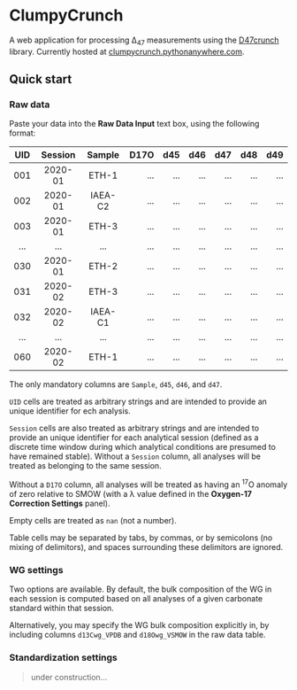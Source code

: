 # ClumpyCrunch

A web application for processing Δ<sub>47</sub> measurements using the [D47crunch] library. Currently hosted at [clumpycrunch.pythonanywhere.com].

[D47crunch]: https://github.com/mdaeron/D47crunch
[clumpycrunch.pythonanywhere.com]: https://clumpycrunch.pythonanywhere.com

## Quick start

### Raw data

Paste your data into the __Raw Data Input__ text box, using the following format:

|UID|Session| Sample |D17O|d45|d46|d47|d48|d49|
|:-:|:-----:|:------:|---:|--:|--:|--:|--:|--:|
|001|2020-01|ETH-1   |... |...|...|...|...|...|
|002|2020-01|IAEA-C2 |... |...|...|...|...|...|
|003|2020-01|ETH-3   |... |...|...|...|...|...|
|...|...    |...     |... |...|...|...|...|...|
|030|2020-01|ETH-2   |... |...|...|...|...|...|
|031|2020-02|ETH-3   |... |...|...|...|...|...|
|032|2020-02|IAEA-C1 |... |...|...|...|...|...|
|...|...    |...     |... |...|...|...|...|...|
|060|2020-02|ETH-1   |... |...|...|...|...|...|

The only mandatory columns are `Sample`, `d45`, `d46`, and `d47`.

`UID` cells are treated as arbitrary strings and are intended to provide an unique identifier for ech analysis.

`Session` cells are also treated as arbitrary strings and are intended to provide an unique identifier for each analytical session (defined as a discrete time window during which analytical conditions are presumed to have remained stable). Without a `Session` column, all analyses will be treated as belonging to the same session.

Without a `D17O` column, all analyses will be treated as having an <sup>17</sup>O anomaly of zero relative to SMOW (with a λ value defined in the __Oxygen-17 Correction Settings__ panel).

Empty cells are treated as `nan` (not a number).

Table cells may be separated by tabs, by commas, or by semicolons (no mixing of delimitors), and spaces surrounding these delimitors are ignored.

### WG settings

Two options are available. By default, the bulk composition of the WG in each session is computed based on all analyses of a given carbonate standard within that session.

Alternatively, you may specify the WG bulk composition explicitly in, by including columns `d13Cwg_VPDB` and `d18Owg_VSMOW` in the raw data table.

### Standardization settings

> under construction...
